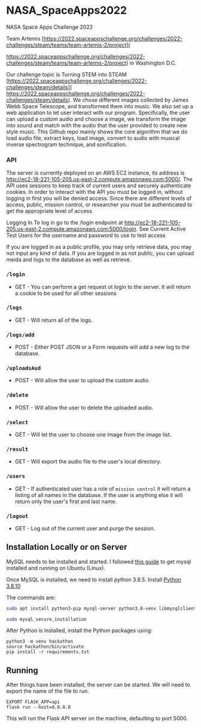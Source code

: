 # NASA_SpaceApps2022


NASA Space Apps Challenge 2022


Team Artemis [https://2022.spaceappschallenge.org/challenges/2022-challenges/steam/teams/team-artemis-2/project]( 


https://2022.spaceappschallenge.org/challenges/2022-challenges/steam/teams/team-artemis-2/project) in Washington D.C.


Our challenge topic is Turning STEM into STEAM [https://2022.spaceappschallenge.org/challenges/2022-challenges/steam/details]( https://2022.spaceappschallenge.org/challenges/2022-challenges/steam/details). We chose different images collected by James Webb Space Telescope, and transformed them into music. We also set up a web application to let user interact with our program. Specifically, the user can upload a custom audio and choose a image, we transform the image into sound and match with the audio that the user provided to create new style music. This Github repo mainly shows the core algorithm that we do load audio file, extract keys, load image, convert to audio with musical inverse spectrogram technique, and sonification.







### API
The server is currently deployed on an AWS EC2 instance, its address is http://ec2-18-221-105-205.us-east-2.compute.amazonaws.com:5000/. The API uses sessions to keep track of current users and securely authenticate cookies. In order to interact with the API you must be logged in, without logging in first you will be denied access. Since there are different levels of access, public, mission control, or researcher you must be authenticated to get the appropriate level of access.

Logging In
To log in go to the /login endpoint at http://ec2-18-221-105-205.us-east-2.compute.amazonaws.com:5000/login. See Current Active Test Users for the username and password to use to test access

If you are logged in as a public profile, you may only retrieve data, you may not input any kind of data. If you are logged in as not public, you can upload meida and logs to the database as well as retrieve.

### `/login`
- GET - You can perform a get request ot login to the server. It will return a cookie to be used for all other sessions

### `/logs`
- GET - Will return all of the logs.

### `/logs/add`
- POST - Either POST JSON or a Form requests will add a new log to the database.

### `/uploadsAud`
- POST - Will allow the user to upload the custom audio.

### `/delete`
- POST - Will allow the user to delete the uploaded audio.

### `/select`
- GET - Will let the user to choose one image from the image list.

### `/result`
- GET - Will export the audio file to the user's local directory.

### `/users`
- GET - If authenticated user has a role of `mission control` it will return a listing of all names in the database. If the user is anything else it will return only the user's first and last name.

### `/logout`
- GET - Log out of the current user and purge the session.




## Installation Locally or on Server

MySQL needs to be installed and started.
I followed [this guide](https://www.digitalocean.com/community/tutorials/how-to-install-mysql-on-ubuntu-20-04) to get mysql installed and running on Ubuntu (Linux).

Once MySQL is installed, we need to install python 3.8.5.
Install [Python 3.8.10](https://www.python.org/downloads/release/python-3810/)

The commands are:

```bash
sudo apt install python3-pip mysql-server python3.8-venv libmysqlclient-dev default-libmysqlclient-dev

sudo mysql_secure_installation
```

After Python is installed, install the Python packages using:

```shell
python3 -m venv hackathon 
source hackathon/bin/activate
pip install -r requirements.txt
```

## Running

After things have been installed, the server can be started.
We will need to export the name of the file to run.

```shell
EXPORT FLASK_APP=api
flask run --host=0.0.0.0
```

This will run the Flask API server on the machine, defaulting to port 5000.

